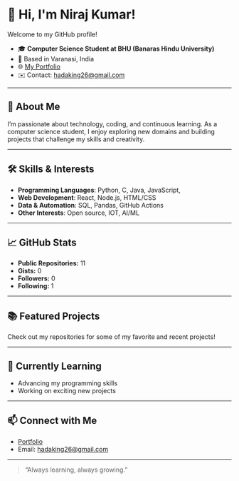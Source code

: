 # 👋 Hi, I'm Niraj Kumar!

Welcome to my GitHub profile!

- 🎓 **Computer Science Student at BHU (Banaras Hindu University)**
- 📍 Based in Varanasi, India
- 🌐 [My Portfolio](https://nkprotfolio-999.netlify.app/)
- ✉️ Contact: hadaking26@gmail.com

---

## 🚀 About Me

I’m passionate about technology, coding, and continuous learning. As a computer science student, I enjoy exploring new domains and building projects that challenge my skills and creativity.

---

## 🛠️ Skills & Interests

- **Programming Languages**: Python, C, Java, JavaScript,
- **Web Development**: React, Node.js, HTML/CSS
- **Data & Automation**: SQL, Pandas, GitHub Actions
- **Other Interests**: Open source, IOT, AI/ML

---

## 📈 GitHub Stats

- **Public Repositories:** 11
- **Gists:** 0
- **Followers:** 0
- **Following:** 1

---

## 📚 Featured Projects

Check out my repositories for some of my favorite and recent projects!
<!-- Add specific project highlights here if you want -->

---

## 🌱 Currently Learning

- Advancing my programming skills
- Working on exciting new projects

---

## 📫 Connect with Me

- [Portfolio](https://nkprotfolio-999.netlify.app/)
- Email: hadaking26@gmail.com

---

> “Always learning, always growing.”
